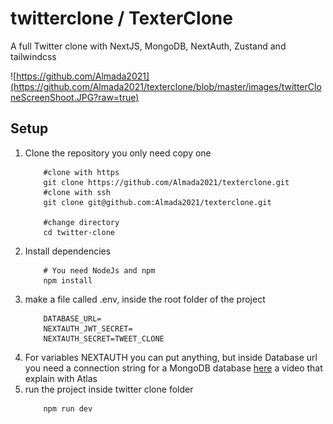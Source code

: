 # twitterclone / TexterClone
A full Twitter clone with NextJS, MongoDB, NextAuth, Zustand and tailwindcss

![https://github.com/Almada2021](https://github.com/Almada2021/texterclone/blob/master/images/twitterCloneScreenShoot.JPG?raw=true)
## Setup
1. Clone the repository you only need copy one
    ```  
        #clone with https
        git clone https://github.com/Almada2021/texterclone.git
        #clone with ssh
        git clone git@github.com:Almada2021/texterclone.git

        #change directory
        cd twitter-clone
    ```
2. Install dependencies
    ```
        # You need NodeJs and npm
        npm install
    ```
3. make a file called .env, inside the root folder of the project
    ```
        DATABASE_URL=
        NEXTAUTH_JWT_SECRET=
        NEXTAUTH_SECRET=TWEET_CLONE        
    ```
4. For variables NEXTAUTH you can put anything, but inside Database url you need a connection string for a MongoDB database [here](https://www.youtube.com/watch?v=oVHQXwkdS6w) a video that explain with Atlas
5. run the project inside twitter clone folder
    ```
        npm run dev
    ```